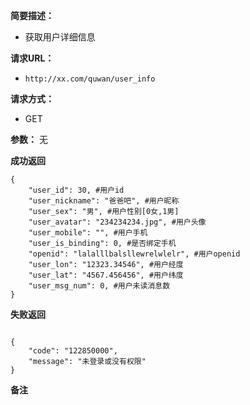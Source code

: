  
**简要描述：** 

- 获取用户详细信息

**请求URL：** 
- ` http://xx.com/quwan/user_info `
  
**请求方式：**
- GET 

**参数：** 
 无




 **成功返回**
```
{
    "user_id": 30, #用户id 
    "user_nickname": "爸爸吧", #用户昵称
    "user_sex": "男", #用户性别[0女,1男]
    "user_avatar": "234234234.jpg", #用户头像
    "user_mobile": "", #用户手机
    "user_is_binding": 0, #是否绑定手机
    "openid": "lalalllbalsllewrelwlelr", #用户openid
    "user_lon": "12323.34546", #用户经度
    "user_lat": "4567.456456", #用户纬度
    "user_msg_num": 0, #用户未读消息数
}
```

 **失败返回** 

```

{
    "code": "122850000",
    "message": "未登录或没有权限"
}
```

 **备注** 

